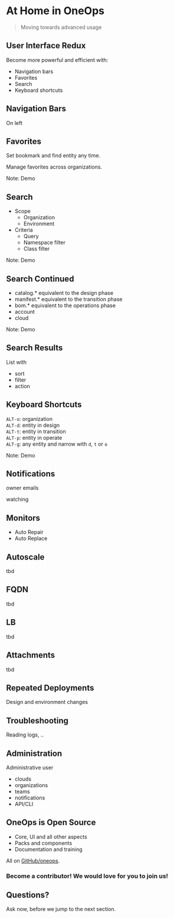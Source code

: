 # At Home in OneOps

> Moving towards advanced usage


## User Interface Redux

Become more powerful and efficient with: 

- Navigation bars
- Favorites
- Search
- Keyboard shortcuts


## Navigation Bars

On left

## Favorites

Set bookmark and find entity any time.

Manage favorites across organizations.

Note:
Demo


## Search

- Scope
  - Organization
  - Environment
- Criteria
  - Query
  - Namespace filter
  - Class filter 

Note:
Demo


## Search Continued

- catalog.* equivalent to the design phase
- manifest.* equivalent to the transition phase
- bom.* equivalent to the operations phase
- account
- cloud


Note:
Demo


## Search Results

List with
- sort
- filter
- action 


## Keyboard Shortcuts

`ALT-o`: organization <br>
`ALT-d`: entity in design <br>
`ALT-t`: entity in transition <br>
`ALT-p`: entity in operate <br>
`ALT-g`: any entity and narrow with `d`, `t` or `o` <br>

Note:
Demo


##  Notifications

owner emails

watching


## Monitors

- Auto Repair
- Auto Replace

## Autoscale

tbd


## FQDN

tbd


## LB

tbd


## Attachments

tbd


## Repeated Deployments

Design and environment changes


## Troubleshooting

Reading logs, .. 


## Administration

Administrative user

- clouds
- organizations
- teams
- notifications
- API/CLI


## OneOps is Open Source

- Core, UI and all other aspects
- Packs and components
- Documentation and training

All on [GitHub/oneops](http://github.com/oneops).

### Become a contributor! We would love for you to join us!


## Questions?

Ask now, before we jump to the next section.

